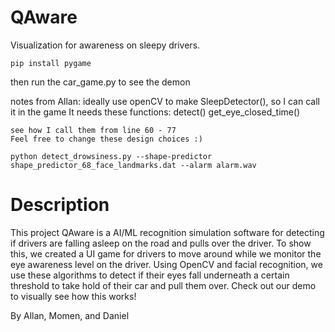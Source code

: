 # QAware
Visualization for awareness on sleepy drivers.

`pip install pygame`

then run the car_game.py to see the demon

notes from Allan:
	ideally use openCV to make SleepDetector(), so I can call it in the game
	It needs these functions:
		detect()
		get_eye_closed_time()

	see how I call them from line 60 - 77
	Feel free to change these design choices :)

`python detect_drowsiness.py --shape-predictor shape_predictor_68_face_landmarks.dat --alarm alarm.wav`

# Description

This project QAware is a AI/ML recognition simulation software for detecting if drivers are falling asleep on the road and pulls over the driver. To show this, we created a UI game for drivers to move around while we monitor the eye awareness level on the driver. Using OpenCV and facial recognition, we use these algorithms to detect if their eyes fall underneath a certain threshold to take hold of their car and pull them over. Check out our demo to visually see how this works!

By Allan, Momen, and Daniel
